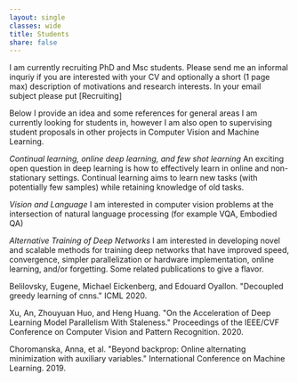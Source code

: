 ```yaml
---
layout: single
classes: wide
title: Students
share: false
---
```


I am currently recruiting PhD and Msc students. Please send me an informal inquriy if you are interested with your CV and optionally a short (1 page max) description of motivations and research interests. In your email subject please put \[Recruiting\]


Below I provide an idea and some references for general areas I am currently looking for students in, however I am also open to supervising student proposals in other projects in Computer Vision and Machine Learning. 


*Continual learning, online deep learning, and few shot learning*
An exciting open question in deep learning is how to effectively learn in online and non-stationary settings. Continual learning aims to learn new tasks (with potentially few samples) while retaining knowledge of old tasks. 


*Vision and Language*
I am interested in computer vision problems at the intersection of natural language processing (for example VQA, Embodied QA)


*Alternative Training of Deep Networks* 
I am interested in developing novel and scalable methods for training deep networks that have improved speed, convergence, simpler parallelization or hardware implementation, online learning, and/or forgetting. Some related publications to give a flavor. 

Belilovsky, Eugene, Michael Eickenberg, and Edouard Oyallon. "Decoupled greedy learning of cnns." ICML 2020.

Xu, An, Zhouyuan Huo, and Heng Huang. "On the Acceleration of Deep Learning Model Parallelism With Staleness." Proceedings of the IEEE/CVF Conference on Computer Vision and Pattern Recognition. 2020.

Choromanska, Anna, et al. "Beyond backprop: Online alternating minimization with auxiliary variables." International Conference on Machine Learning. 2019.
